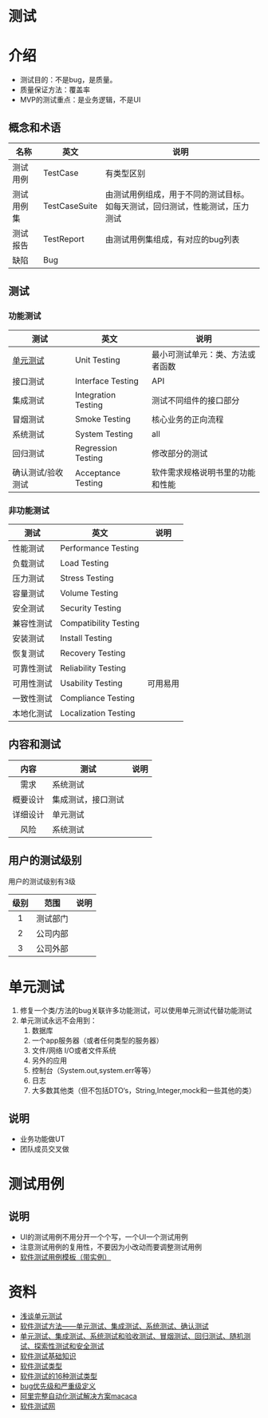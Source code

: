 # 测试
# 介绍
* 测试目的：不是bug，是质量。
* 质量保证方法：覆盖率
* MVP的测试重点：是业务逻辑，不是UI

## 概念和术语
| 名称 | 英文 | 说明 |
| --------  | ----- | ---- |
| 测试用例 | TestCase | 有类型区别 |
| 测试用例集 | TestCaseSuite | 由测试用例组成，用于不同的测试目标。如每天测试，回归测试，性能测试，压力测试 |
| 测试报告 | TestReport | 由测试用例集组成，有对应的bug列表 |
| 缺陷 | Bug |  |  |

## 测试
### 功能测试
| 测试 | 英文 | 说明 |
| ---- | ---- | ---- |
| [单元测试](https://www.sohu.com/a/238768687_286966) | Unit Testing | 最小可测试单元：类、方法或者函数 |
| 接口测试 | Interface Testing | API |
| 集成测试 | Integration Testing | 测试不同组件的接口部分 |
| 冒烟测试 | Smoke Testing | 核心业务的正向流程 |
| 系统测试 | System Testing | all |
| 回归测试 | Regression Testing | 修改部分的测试 |
| 确认测试/验收测试 | Acceptance Testing | 软件需求规格说明书里的功能和性能 |

### 非功能测试
| 测试 | 英文 | 说明 |
| ---- | ---- | ---- |
| 性能测试 | Performance Testing |  |
| 负载测试 | Load Testing |  |
| 压力测试 | Stress Testing |  |
| 容量测试 | Volume Testing |  |
| 安全测试 | Security Testing |  |
| 兼容性测试 | Compatibility Testing |  |
| 安装测试 | Install Testing |  |
| 恢复测试 | Recovery Testing |  |
| 可靠性测试 | Reliability Testing |  |
| 可用性测试 | Usability Testing | 可用易用 |
| 一致性测试 | Compliance Testing |  |
| 本地化测试 | Localization Testing |  |

## 内容和测试
| 内容 | 测试 | 说明 |
| :----: | ---- | ---- |
| 需求 | 系统测试 |  |
| 概要设计 | 集成测试，接口测试 |  |
| 详细设计 | 单元测试 |  |
| 风险 | 系统测试 |  |

## 用户的测试级别
用户的测试级别有3级

| 级别 | 范围 | 说明 |
| :----: | ---- | ---- |
| 1 | 测试部门 |  |
| 2 | 公司内部 |  |
| 3 | 公司外部 |  |


# 单元测试
1. 修复一个类/方法的bug关联许多功能测试，可以使用单元测试代替功能测试
1. 单元测试永远不会用到：
    1. 数据库
    1. 一个app服务器（或者任何类型的服务器）
    1. 文件/网络 I/O或者文件系统
    1. 另外的应用
    1. 控制台（System.out,system.err等等）
    1. 日志
    1. 大多数其他类（但不包括DTO‘s，String,Integer,mock和一些其他的类）
## 说明
* 业务功能做UT
* 团队成员交叉做

# 测试用例
## 说明
* UI的测试用例不用分开一个个写，一个UI一个测试用例
* 注意测试用例的复用性，不要因为小改动而要调整测试用例
* [软件测试用例模板（带实例）](https://wenku.baidu.com/view/37712285b9d528ea81c77939)

# 资料
* [浅谈单元测试](https://www.sohu.com/a/238768687_286966)
* [软件测试方法——单元测试、集成测试、系统测试、确认测试](https://blog.csdn.net/u012426327/article/details/78400045)
* [单元测试、集成测试、系统测试和验收测试、冒烟测试、回归测试、随机测试、探索性测试和安全测试](https://juejin.im/post/6844903986462457864)
* [软件测试基础知识](http://wenku.baidu.com/view/388fdad0360cba1aa911da01.html)
* [软件测试类型](http://baike.baidu.com/item/%E8%BD%AF%E4%BB%B6%E6%B5%8B%E8%AF%95%E7%B1%BB%E5%9E%8B)
* [软件测试的16种测试类型](http://wenku.baidu.com/view/cac33c37eefdc8d376ee32ed.html)
* [bug优先级和严重级定义](http://blog.csdn.net/sunshine_mei/article/details/49230199)
* [阿里完整自动化测试解决方案macaca](https://yq.aliyun.com/articles/8310)
* [软件测试网](http://www.51testing.com/)

